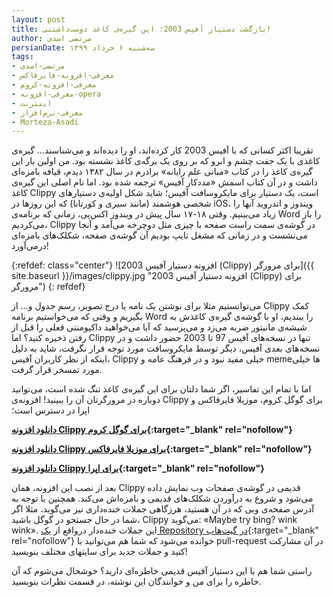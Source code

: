 ```yaml
---
layout: post
title: بازگشت دستیار آفیس 2003؛ این گیره‌ی کاغذ دوست‌داشتنی!
author: مرتضی اسدی
persianDate: سه‌شنبه ۶ خرداد ۱۳۹۹
tags:
- مرتضی-اسدی
- معرفی-افزونه-فایرفاکس
- معرفی-افزونه-کروم
- معرفی-افزونه-opera
- اینترنت
- معرفی-نرم‌افزار
- Morteza-Asadi
---
```

تقریبا اکثر کسانی که با آفیس 2003 کار کرده‌اند، او را دیده‌اند و می‌شناسند… گیره‌ی کاغذی با یک جفت چشم و ابرو که بر روی یک برگه‌ی کاغذ نشسته بود. من اولین بار این گیره‌ی کاغذ را در کتاب «مبانی علم رایانه» برادرم در سال ۱۳۸۲ دیدم، قیافه بامزه‌ای داشت و در آن کتاب اسمش «مددکار آفیس» ترجمه شده بود. اما نام اصلی این گیره‌ی کاغذ Clippy است، یک دستیار برای مایکروسافت آفیس؛ شاید شکل اولیه‌ی دستیارهای شخصی هوشمند (مانند سیری و کورتانا) که این روزها در iOS، ویندوز و اندروید آنها را زیاد می‌بینیم. وقتی ۱۸-۱۷ سال پیش در ویندوز اکس‌پی، زمانی که برنامه‌ی Word را باز می‌کردیم، Clippy در گوشه‌ی سمت راست صفحه با چیزی مثل دوچرخه می‌آمد و آنجا می‌نشست و در زمانی که مشغل تایپ بودیم آن گوشه‌ی صفحه، شکلک‌های بامزه‌ای درمی‌آورد!




{:refdef: class="center"}
![افزونه دستیار آفیس 2003 (Clippy) برای مرورگر]({{ site.baseurl }}/images/clippy.jpg "افزونه دستیار آفیس 2003 (Clippy) برای مرورگر")
{: refdef}

می‌توانستیم مثلا برای نوشتن یک نامه یا درج تصویر، رسم جدول و… از Clippy کمک بگیریم و وقتی که می‌خواستیم برنامه Word را ببندیم، او با گوشه‌ی گیره‌ی کاغذش به شیشه‌ی مانیتور ضربه می‌زد و می‌پرسید که آیا می‌خواهید داکیومنتی فعلی را قبل از رفتن ذخیره کنید؟ اما Clippy تنها در نسخه‌های آفیس 97 تا 2003 حضور داشت و در نسخه‌های بعدی آفیس، دیگر توسط مایکروسافت مورد توجه قرار نگرفت، شاید به دلیل اینکه از نظر کاربران آفیس، Clippy خیلی مفید نبود و در فرهنگ عامه و memeها خیلی مورد تمسخر قرار گرفت.

اما با تمام این تفاسیر، اگر شما دلتان برای این گیره‌ی کاغذ تنگ شده است، می‌توانید دوباره در مرورگرتان آن را ببینید! افزونه‌ی Clippy برای گوگل کروم، موزیلا فایرفاکس و اپرا در دسترس است؛

**[دانلود افزونه Clippy برای گوگل کروم](https://chrome.google.com/webstore/detail/clippy/oaknkllfdceggjpbonhiegoaifjdkfjd){:target="_blank" rel="nofollow"}**

**[دانلود افزونه Clippy برای موزیلا فایرفاکس](https://addons.mozilla.org/en-US/firefox/addon/clippy-assistant/){:target="_blank" rel="nofollow"}**

**[دانلود افزونه Clippy برای اپرا](https://addons.opera.com/en/extensions/details/clippy/){:target="_blank" rel="nofollow"}**


بعد از نصب این افزونه،‌ همان Clippy قدیمی در گوشه‌ی صفحات وب نمایش داده می‌شود و شروع به درآوردن شکلک‌های قدیمی و بامزه‌اش می‌کند. همچنین با توجه به آدرس صفحه‌ی وبی که در آن هستید، هرزگاهی جملات خنده‌داری نیز می‌گوید، مثلا اگر شما در حال جستجو در گوگل باشید، Clippy می‌گوید: «Maybe try bing? wink wink». این جملات خنده‌دار درواقع از [یک Repository در گیت‌هاب](https://github.com/capJavert/clippy-dictionary/blob/master/clippy.json){:target="_blank" rel="nofollow"} خوانده می‌شود که شما هم می‌توانید با pull-request در آن مشارکت کنید و جملات جدید برای سایتهای مختلف بنویسید!

راستی شما هم با این دستیار آفیس قدیمی خاطره‌ای دارید؟ خوشحال می‌شوم که آن خاطره را برای من و خوانندگان این نوشته، در قسمت نظرات بنویسید.
